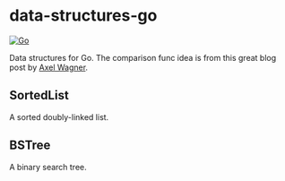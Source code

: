 # data-structures-go
[![Go](https://github.com/ebeeton/data-structures-go/actions/workflows/go.yml/badge.svg)](https://github.com/ebeeton/data-structures-go/actions/workflows/go.yml)

Data structures for Go. The comparison func idea is from this great blog post by
[Axel Wagner](https://blog.merovius.de/posts/2022-05-23-operator-constraints/).

## SortedList

A sorted doubly-linked list.

## BSTree

A binary search tree.
